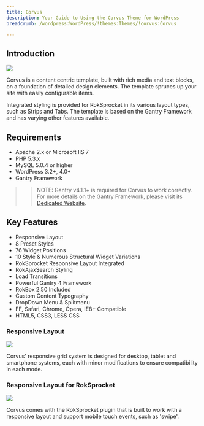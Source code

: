 ```yaml
---
title: Corvus
description: Your Guide to Using the Corvus Theme for WordPress
breadcrumb: /wordpress:WordPress/!themes:Themes/!corvus:Corvus

---
```


Introduction
-----

![][corvus]

Corvus is a content centric template, built with rich media and text blocks, on a foundation of detailed design elements. The template spruces up your site with easily configurable items.

Integrated styling is provided for RokSprocket in its various layout types, such as Strips and Tabs. The template is based on the Gantry Framework and has varying other features available.

Requirements
-----

* Apache 2.x or Microsoft IIS 7
* PHP 5.3.x
* MySQL 5.0.4 or higher
* WordPress 3.2+, 4.0+
* Gantry Framework

>> NOTE: Gantry v4.1.1+ is required for Corvus to work correctly. For more details on the Gantry Framework, please visit its [Dedicated Website][gantry].

Key Features
-----

* Responsive Layout
* 8 Preset Styles
* 76 Widget Positions
* 10 Style & Numerous Structural Widget Variations
* RokSprocket Responsive Layout Integrated
* RokAjaxSearch Styling
* Load Transitions
* Powerful Gantry 4 Framework
* RokBox 2.50 Included
* Custom Content Typography
* DropDown Menu & Splitmenu
* FF, Safari, Chrome, Opera, IE8+ Compatible
* HTML5, CSS3, LESS CSS

### Responsive Layout

![][responsive]

Corvus' responsive grid system is designed for desktop, tablet and smartphone systems, each with minor modifications to ensure compatibility in each mode.

### Responsive Layout for RokSprocket

![][roksprocket]

Corvus comes with the RokSprocket plugin that is built to work with a responsive layout and support mobile touch events, such as 'swipe'.

[gantry]: http://www.gantry-framework.org/
[gantry_install]: ../../start/gantry.md
[download]: http://www.rockettheme.com/wordpress-downloads/club/3516-Corvus
[corvus]: assets/corvus.jpeg
[responsive]: assets/responsive.jpg
[roksprocket]: assets/roksprocket.jpg
[filezilla]: https://filezilla-project.org
[launcher]: ../../start/rocketlauncher.md
[strips]: assets/roksprocket_strips.jpg